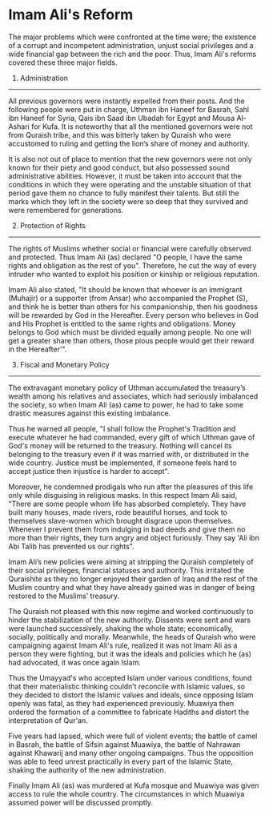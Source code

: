 Imam Ali's Reform
=================

The major problems which were confronted at the time were; the existence
of a corrupt and incompetent administration, unjust social privileges
and a wide financial gap between the rich and the poor. Thus, Imam Ali's
reforms covered these three major fields.

1. Administration
-----------------

All previous governors were instantly expelled from their posts. And the
following people were put in charge, Uthman ibn Haneef for Basrah, Sahl
ibn Haneef for Syria, Qais ibn Saad ibn Ubadah for Egypt and Mousa
Al-Ashari for Kufa. It is noteworthy that all the mentioned governors
were not from Quraish tribe, and this was bitterly taken by Quraish who
were accustomed to ruling and getting the lion’s share of money and
authority.

It is also not out of place to mention that the new governors were not
only known for their piety and good conduct, but also possessed sound
administrative abilities. However, it must be taken into account that
the conditions in which they were operating and the unstable situation
of that period gave them no chance to fully manifest their talents. But
still the marks which they left in the society were so deep that they
survived and were remembered for generations.

2. Protection of Rights
-----------------------

The rights of Muslims whether social or financial were carefully
observed and protected. Thus Imam Ali (as) declared "O people, I have
the same rights and obligation as the rest of you". Therefore, he cut
the way of every intruder who wanted to exploit his position or kinship
or religious reputation.

Imam Ali also stated, "It should be known that whoever is an immigrant
(Muhajir) or a supporter (from Ansar) who accompanied the Prophet (S),
and think he is better than others for his companionship, then his
goodness will be rewarded by God in the Hereafter. Every person who
believes in God and His Prophet is entitled to the same rights and
obligations. Money belongs to God which must be divided equally among
people. No one will get a greater share than others, those pious people
would get their reward in the Hereafter'".

3. Fiscal and Monetary Policy
-----------------------------

The extravagant monetary policy of Uthman accumulated the treasury’s
wealth among his relatives and associates, which had seriously
imbalanced the society, so when Imam Ali (as) came to power, he had to
take some drastic measures against this existing imbalance.

Thus he warned all people, "I shall follow the Prophet's Tradition and
execute whatever he had commanded, every gift of which Uthman gave of
God's money will be returned to the treasury. Nothing will cancel its
belonging to the treasury even if it was married with, or distributed in
the wide country. Justice must be implemented, if someone feels hard to
accept justice then injustice is harder to accept".

Moreover, he condemned prodigals who run after the pleasures of this
life only while disguising in religious masks. In this respect Imam Ali
said, "There are some people whom life has absorbed completely. They
have built many houses, made rivers, rode beautiful horses, and took to
themselves slave-women which brought disgrace upon themselves. Whenever
I prevent them from indulging in bad deeds and give them no more than
their rights, they turn angry and object furiously. They say 'Ali ibn
Abi Talib has prevented us our rights".

Imam Ali’s new policies were aiming at stripping the Quraish completely
of their social privileges, financial statuses and authority. This
irritated the Quraishite as they no longer enjoyed their garden of Iraq
and the rest of the Muslim country and what they have already gained was
in danger of being restored to the Muslims’ treasury.

The Quraish not pleased with this new regime and worked continuously to
hinder the stabilization of the new authority. Dissents were sent and
wars were launched successively, shaking the whole state; economically,
socially, politically and morally. Meanwhile, the heads of Quraish who
were campaigning against Imam Ali's rule, realized it was not Imam Ali
as a person they were fighting, but it was the ideals and policies which
he (as) had advocated, it was once again Islam.

Thus the Umayyad's who accepted Islam under various conditions, found
that their materialistic thinking couldn’t reconcile with Islamic
values, so they decided to distort the Islamic values and ideals, since
opposing Islam openly was fatal, as they had experienced previously.
Muawiya then ordered the formation of a committee to fabricate Hadiths
and distort the interpretation of Qur'an.

Five years had lapsed, which were full of violent events; the battle of
camel in Basrah, the battle of Sifsin against Muawiya, the battle of
Nahrawan against Khawarij and many other ongoing campaigns. Thus the
opposition was able to feed unrest practically in every part of the
Islamic State, shaking the authority of the new administration.

Finally Imam Ali (as) was murdered at Kufa mosque and Muawiya was given
access to rule the whole country. The circumstances in which Muawiya
assumed power will be discussed promptly.


